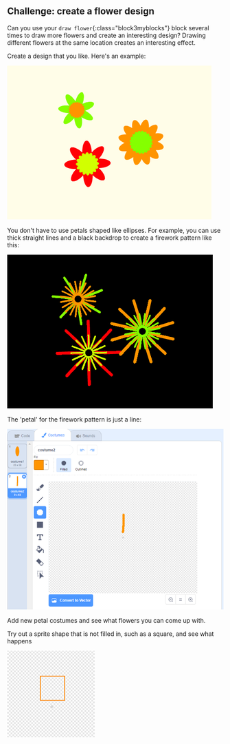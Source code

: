 ## Challenge: create a flower design

Can you use your `draw flower`{:class="block3myblocks"} block several times to draw more flowers and create an interesting design? Drawing different flowers at the same location creates an interesting effect.

Create a design that you like. Here's an example:

![ruutukaappaus](images/flower-three.png)

You don't have to use petals shaped like ellipses. For example, you can use thick straight lines and a black backdrop to create a firework pattern like this:

![ruutukaappaus](images/flower-fireworks.png)

The 'petal' for the firework pattern is just a line:

![ruutukaappaus](images/flower-firework-petal.png)

Add new petal costumes and see what flowers you can come up with.

Try out a sprite shape that is not filled in, such as a square, and see what happens

![ruutukaappaus](images/flower-square-petal.png)